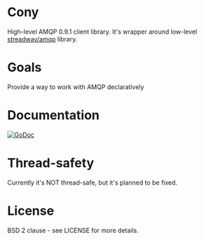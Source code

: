 # Cony

High-level AMQP 0.9.1 client library. It's wrapper around low-level [streadway/amqp](https://github.com/streadway/amqp/) library.

# Goals

Provide a way to work with AMQP declaratively

# Documentation

[![GoDoc](https://godoc.org/github.com/assembla/cony?status.svg)](https://godoc.org/github.com/assembla/cony)

# Thread-safety

Currently it's NOT thread-safe, but it's planned to be fixed.

# License

BSD 2 clause - see LICENSE for more details.
